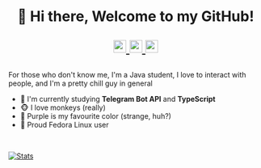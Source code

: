 <h1 align="center">👋 Hi there, Welcome to my GitHub!
  <p align="center">
    <a href="https://t.me/protocolsupport">
      <img width="25px" src="https://www.iconsdb.com/icons/preview/caribbean-blue/telegram-xxl.png"/>
    </a>
    <a href="https://discordapp.com/users/461610631867400212">
      <img width="25px" src="https://www.iconsdb.com/icons/preview/royal-blue/discord-2-xxl.png"/>
    </a>
    <a href="https://www.reddit.com/user/ImOnlyFire">
      <img width="25px" src="https://www.iconsdb.com/icons/preview/soylent-red/reddit-xxl.png"/>
    </a>
  </p>
</h1>

For those who don't know me, I'm a Java student, I love to interact with people, and I'm a pretty chill guy in general

- 📕 I'm currently studying **Telegram Bot API** and **TypeScript**
- 🐵 I love monkeys (really)
- 💜 Purple is my favourite color (strange, huh?)
- 🐧 Proud Fedora Linux user

<br />

<!--- GitHub Stats --->
[![Stats](https://github-readme-stats-axkjyzl4y-firo-duckcom.vercel.app/api?username=ImOnlyFire&count_private=true&show_icons=true&theme=dracula)](https://github.com/anuraghazra/github-readme-stats)

